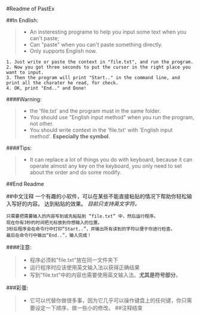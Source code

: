 #Readme of PastEx

<!-- Readme in Endlish -->
##In Endlish:
> * An insteresting programe to help you input some text when you can't paste;
> * Can "paste" when you can't paste something directly.
> * Only supports English now.

```
1. Just write or paste the context in "file.txt", and run the program.
2. Now you got three seconds to put the cursor in the right place you want to input.
3. Then the program will print "Start.." in the command line, and print all the charater he read, for check.
4. OK, print "End.." and Done!
```

####Warning:
 > * the 'file.txt' and the program must in the same folder.
 > * You should use "English input method" when you run the program, not other.
 > * You should write context in the 'file.txt' with 'English input method'. **Especially the symbol**.

####Tips:
 > * It can replace a lot of things you do with keyboard, because it can operate almost any key on the keyboard, you only need to set about the order and do some modify.

##End Readme
<!-- End Readme -->
<!-- 中文注释 -->
##中文注释
    一个有趣的小软件，可以在某些不能直接粘贴的情况下帮助你轻松输入写好的内容。
    达到粘贴的效果。
    *目前只支持英文字符。*

```
只需要把需要输入的内容写到或先粘贴到 “file.txt” 中，然后运行程序。
现在你有3秒的时间把光标放到你想输入的位置。
3秒后程序会在命令行中打印“Start..”，并输出所有读到的字符以便于你进行检查。
最后在命令行中输出“End..”，输入完成！
```

####注意:
 > * 程序必须和"file.txt"放在同一文件夹下
 > * 运行程序时应该使用英文输入法以获得正确结果
 > * 写到"file.txt"中的内容也需要使用英文输入法。**尤其是符号部分**。
 
###彩蛋:
 > * 它可以代替你做很多事，因为它几乎可以操作键盘上的任何键，你只需要设定一下顺序，做一些小的修改。
##注释结束

<!-- 注释结束 -->